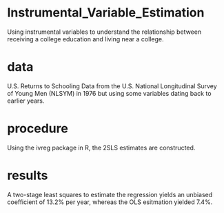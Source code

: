 # Instrumental_Variable_Estimation
Using instrumental variables to understand the relationship between receiving a college education and living near a college. 

# data 
U.S. Returns to Schooling Data from the U.S. National Longitudinal Survey of Young Men (NLSYM) in 1976 but using some variables dating back to earlier years.

# procedure
Using the ivreg package in R, the 2SLS estimates are constructed.

# results 
A two-stage least squares to estimate the regression yields an unbiased coefficient of 13.2% per year, whereas the OLS esitmation yielded 7.4%.
